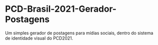 # PCD-Brasil-2021-Gerador-Postagens
Um simples gerador de postagens para mídias sociais, dentro do sistema de identidade visual do PCD2021.
